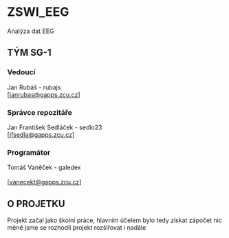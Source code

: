 # ZSWI_EEG

Analýza dat EEG

## TÝM SG-1

### Vedoucí
Jan Rubáš - rubajs</br>
[janrubas@gapps.zcu.cz]

### Správce repozitáře
Jan František Sedláček - sedlo23</br>
[jfsedla@gapps.zcu.cz]

### Programátor
Tomáš Vaněček - galedex</br>	
[vanecekt@gapps.zcu.cz]

## O PROJETKU

Projekt začal jako školní práce, hlavním účelem bylo tedy získat zápočet
nic méně jsme se rozhodli projekt rozšiřovat i nadále






